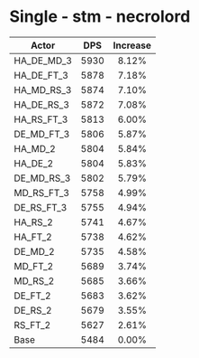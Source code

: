 # Single - stm - necrolord
| Actor | DPS | Increase |
|---|:---:|:---:|
|HA_DE_MD_3|5930|8.12%|
|HA_DE_FT_3|5878|7.18%|
|HA_MD_RS_3|5874|7.10%|
|HA_DE_RS_3|5872|7.08%|
|HA_RS_FT_3|5813|6.00%|
|DE_MD_FT_3|5806|5.87%|
|HA_MD_2|5804|5.84%|
|HA_DE_2|5804|5.83%|
|DE_MD_RS_3|5802|5.79%|
|MD_RS_FT_3|5758|4.99%|
|DE_RS_FT_3|5755|4.94%|
|HA_RS_2|5741|4.67%|
|HA_FT_2|5738|4.62%|
|DE_MD_2|5735|4.58%|
|MD_FT_2|5689|3.74%|
|MD_RS_2|5685|3.66%|
|DE_FT_2|5683|3.62%|
|DE_RS_2|5679|3.55%|
|RS_FT_2|5627|2.61%|
|Base|5484|0.00%|
